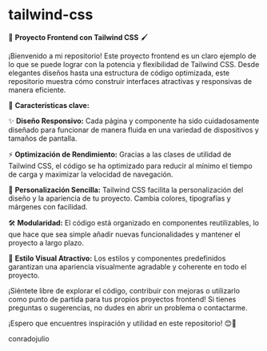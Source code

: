 # tailwind-css

🎨 **Proyecto Frontend con Tailwind CSS** 🖌️

¡Bienvenido a mi repositorio! Este proyecto frontend es un claro ejemplo de lo que se puede lograr con la potencia y flexibilidad de Tailwind CSS. Desde elegantes diseños hasta una estructura de código optimizada, este repositorio muestra cómo construir interfaces atractivas y responsivas de manera eficiente.

🚀 **Características clave:**

✨ **Diseño Responsivo:** Cada página y componente ha sido cuidadosamente diseñado para funcionar de manera fluida en una variedad de dispositivos y tamaños de pantalla.

⚡ **Optimización de Rendimiento:** Gracias a las clases de utilidad de Tailwind CSS, el código se ha optimizado para reducir al mínimo el tiempo de carga y maximizar la velocidad de navegación.

🎉 **Personalización Sencilla:** Tailwind CSS facilita la personalización del diseño y la apariencia de tu proyecto. Cambia colores, tipografías y márgenes con facilidad.

🛠️ **Modularidad:** El código está organizado en componentes reutilizables, lo que hace que sea simple añadir nuevas funcionalidades y mantener el proyecto a largo plazo.

🌈 **Estilo Visual Atractivo:** Los estilos y componentes predefinidos garantizan una apariencia visualmente agradable y coherente en todo el proyecto.

¡Siéntete libre de explorar el código, contribuir con mejoras o utilizarlo como punto de partida para tus propios proyectos frontend! Si tienes preguntas o sugerencias, no dudes en abrir un problema o contactarme.

¡Espero que encuentres inspiración y utilidad en este repositorio! 😊🎉

conradojulio
